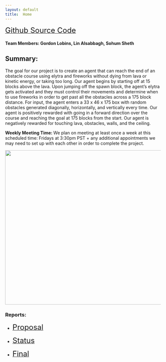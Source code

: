 ```yaml
---
layout: default
title:  Home
---
```


<p><a href="https://github.com/Globins/Zoomer"><font size="5">Github Source Code</font></a></p>


<h4>Team Members: Gordon Lobins, Lin Alsabbagh, Sohum Sheth</h4>

<h2>Summary:</h2>
The goal for our project is to create an agent that can reach the end of an obstacle course using elytra and fireworks without dying from lava or kinetic energy, or taking too long. Our agent begins by starting off at 15 blocks above the lava. Upon jumping off the spawn block, the agent’s elytra gets activated and they must control their movements and determine when to use fireworks in order to get past all the obstacles across a 175 block distance. For input, the agent enters a 33 x 46 x 175 box with random obstacles generated diagonally, horizontally, and vertically every time. Our agent is positively rewarded with going in a forward direction over the course and reaching the goal at 175 blocks from the start. Our agent is negatively rewarded for touching lava, obstacles, walls, and the ceiling.

<b> Weekly Meeting Time: </b>
    We plan on meeting at least once a week at this scheduled time: Fridays at 3:30pm PST + any additional appointments we may need to set up with each other in order to complete the project. 

<img src="https://media.giphy.com/media/wVxSe23Q0WoJdty5UZ/giphy.gif" width="750" height="500"/>

<h3>Reports:</h3>

- <p><a href="proposal.html"><font size="5">Proposal</font></a></p> 
- <p><a href="status.html"><font size="5">Status</font></a></p> 
- <p><a href="final.html"><font size="5">Final</font></a></p>  


